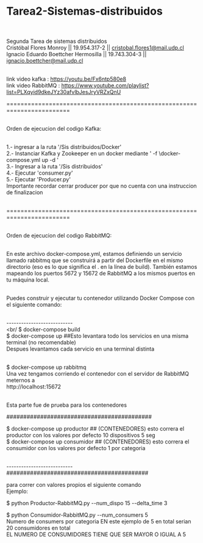 # Tarea2-Sistemas-distribuidos <br/><br/>
Segunda Tarea de sistemas distribuidos <br/>
Cristóbal Flores Monroy || 19.954.317-2 || cristobal.flores1@mail.udp.cl <br/>
Ignacio Eduardo Boettcher Hermosilla || 19.743.304-3 || ignacio.boettcher@mail.udp.cl <br/> <br/>

link video kafka : https://youtu.be/Fx6ntp580e8 <br/>
link video RabbitMQ : https://www.youtube.com/playlist?list=PLXqyid9dkeJYz30afvlbJesJryVRZxQnU <br/>

======================================================================== <br/><br/>

Orden de ejecucion del codigo Kafka: <br/> <br/>

1.- ingresar a la ruta '/Sis distribuidos/Docker' <br/>
2.- Instanciar Kafka y Zookeeper en un docker mediante ' -f \docker-compose.yml up -d ' <br/>
3.- Ingresar a la ruta '/Sis distribuidos' <br/>
4.- Ejecutar 'consumer.py' <br/>
5.- Ejecutar 'Producer.py' <br/>
Importante recordar cerrar producer por que no cuenta con una instruccion de finalizacion <br/>
<br/>

======================================================================== <br/><br/>

Orden de ejecucion del codigo RabbitMQ: <br/> <br/>

En este archivo docker-compose.yml, estamos definiendo un servicio llamado rabbitmq que se construirá a partir del Dockerfile en el mismo <br/>
directorio (eso es lo que significa el . en la línea de build). También estamos mapeando los puertos 5672 y 15672 de RabbitMQ a los mismos puertos en tu máquina local.<br/><br/>

Puedes construir y ejecutar tu contenedor utilizando Docker Compose con el siguiente comando:<br/><br/>

---------------------------<br/><br/
$ docker-compose build <br/>
$ docker-compose up  ##Esto levantara todo los servicios en una misma terminal (no recomendable) <br/>
Despues levantamos cada servicio en una terminal distinta <br/> <br/>

$ docker-compose up rabbitmq <br/>
Una vez tengamos corriendo el contenedor con el servidor de RabbitMQ meternos a <br/>
http://localhost:15672 <br/><br/>

Esta parte fue de prueba para los contenedores <br/>

########################################### <br/>

$ docker-compose up productor   ## (CONTENEDORES) esto correra el productor con los valores por defecto 10 dispositivos 5 seg  <br/>
$ docker-compose up consumidor  ## (CONTENEDORES) esto correra el consumidor con los valores por defecto 1 por categoria  <br/><br/>

--------------------------- <br/>
########################################## <br/>

para correr con valores propios el siguiente comando <br/>
Ejemplo: <br/>

$ python Productor-RabbitMQ.py --num_dispo 15 --delta_time 3 <br/>

$ python Consumidor-RabbitMQ.py --num_consumers 5 <br/>
Numero de consumers por categoria EN este ejemplo de 5 en total serian 20 consumidores en total <br/>
EL NUMERO DE CONSUMIDORES TIENE QUE SER MAYOR O IGUAL A 5 <br/>


